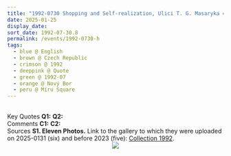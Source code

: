 ```yaml
---
title: "1992-0730 Shopping and Self-realization, Ulici T. G. Masaryka 4, Nový Bor (104 kms N of Prague), Czech Republic"
date: 2025-01-25
display_date: 
sort_date: 1992-07-30.8
permalink: /events/1992-0730-h
tags:
  - blue @ English
  - brown @ Czech Republic
  - crimson @ 1992
  - deeppink @ Quote
  - green @ 1992-07
  - orange @ Nový Bor 
  - peru @ Míru Square
---
```


<br>

<wave-list>
  <list-title color="DarkSeaGreen" width="55">Key Quotes</list-title>
  <list-item color="BlanchedAlmond" width="280"><b>Q1:</b> <i></i></list-item>
  <list-item color="Lavender" width="280"><b>Q2:</b> <i></i></list-item>
</wave-list>

<br>

<wave-list>
  <list-title color="DarkSeaGreen" width="55">Comments</list-title>
  <list-item color="BlanchedAlmond" width="280"><b>C1:</b> <i></i></list-item>
  <list-item color="Lavender" width="280"><b>C2:</b> <i></i></list-item>
</wave-list>

<br>

<wave-list>
  <list-title color="DarkSeaGreen" width="40">Sources</list-title>
  <list-item color="BlanchedAlmond" width="280"><b>S1. Eleven Photos.</b> Link to the gallery to which they were uploaded on 2025-0131 (six) and before 2023 (five): <a href="https://eternalmoments.smugmug.com/Collections/David-Bur%C5%A1a-Collection/1992/">Collection 1992</a>.</list-item>
</wave-list>

<div style="text-align: center"><img src="https://pub-bcc3cbe9b1e94ba1ac28915f7a3900fa.r2.dev/1992-0730-e_Shopping_and_Self-realization_Ulici_T._G._Masaryka_4_Novy_Bor_(104_kms_N_of_Prague)_Czech_Republic_05_Crop_2_Detail_(Photo_credit_Martin_Hrubes_David_Bursa_Collection).jpg" /></div>